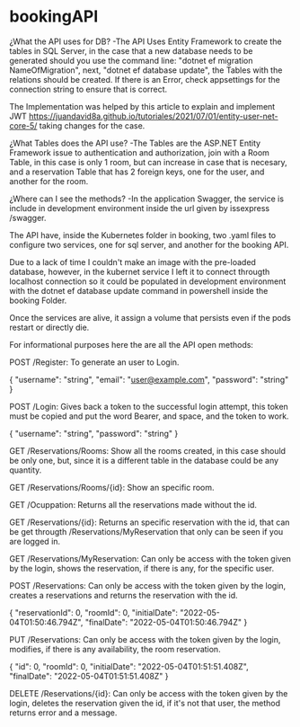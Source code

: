 # bookingAPI
¿What the API uses for DB?
-The API Uses Entity Framework to create the tables in SQL Server, in the case that a new database needs to be generated should you use the command line: 
"dotnet ef migration NameOfMigration", next, "dotnet ef database update", the Tables with the relations should be created. If there is an Error, check appsettings
for the connection string to ensure that is correct.

The Implementation was helped by this article to explain and implement JWT https://juandavid8a.github.io/tutoriales/2021/07/01/entity-user-net-core-5/ taking changes for the case.

¿What Tables does the API use?
-The Tables are the ASP.NET Entity Framework issue to authentication and authorization, join with a Room Table, in this case is only 1 room, but can increase in case that is necesary, and a reservation Table that has 2 foreign keys, one for the user, and another for the room.

¿Where can I see the methods?
-In the application Swagger, the service is include in development environment inside the url given by issexpress /swagger.

The API have, inside the Kubernetes folder in booking, two .yaml files to configure two services, one for sql server, and another for the booking API.

Due to a lack of time I couldn't make an image with the pre-loaded database, however, in the kubernet service I left it to connect througth localhost connection so it could be populated in development environment with the dotnet ef database update command in powershell inside the booking Folder.

Once the services are alive, it assign a volume that persists even if the pods restart or directly die.

For informational purposes here the are all the API open methods:

POST /Register: To generate an user to Login.

{
  "username": "string",
  "email": "user@example.com",
  "password": "string"
}

POST /Login:    Gives back a token to the successful login attempt, this token must be copied and put the word Bearer, and space, and the token to work.


{
  "username": "string",
  "password": "string"
}


GET /Reservations/Rooms:  Show all the rooms created, in this case should be only one, but, since it is a different table in the database could be any quantity.


GET /Reservations/Rooms/{id}: Show an specific room.


GET /Ocuppation:   Returns all the reservations made without the id.


GET /Reservations/{id}:  Returns an specific reservation with the id, that can be get througth /Reservations/MyReservation that only can be seen if you are logged in.


GET /Reservations/MyReservation: Can only be access with the token given by the login, shows the reservation, if there is any, for the specific user.


POST /Reservations: Can only be access with the token given by the login, creates a reservations and returns the reservation with the id.


{
  "reservationId": 0,
  "roomId": 0,
  "initialDate": "2022-05-04T01:50:46.794Z",
  "finalDate": "2022-05-04T01:50:46.794Z"
}


PUT /Reservations:    Can only be access with the token given by the login, modifies, if there is any availability, the room reservation.


{
  "id": 0,
  "roomId": 0,
  "initialDate": "2022-05-04T01:51:51.408Z",
  "finalDate": "2022-05-04T01:51:51.408Z"
}


DELETE /Reservations/{id}:    Can only be access with the token given by the login, deletes the reservation given the id, if it's not that user, the method returns error and a message.

